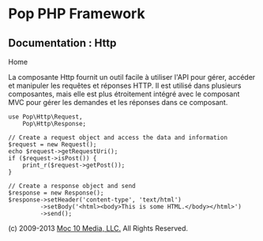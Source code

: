 Pop PHP Framework
=================

Documentation : Http
--------------------

Home

La composante Http fournit un outil facile à utiliser l'API pour gérer,
accéder et manipuler les requêtes et réponses HTTP. Il est utilisé dans
plusieurs composantes, mais elle est plus étroitement intégré avec le
composant MVC pour gérer les demandes et les réponses dans ce composant.

    use Pop\Http\Request,
        Pop\Http\Response;

    // Create a request object and access the data and information
    $request = new Request();
    echo $request->getRequestUri();
    if ($request->isPost()) {
        print_r($request->getPost());
    }

    // Create a response object and send
    $response = new Response();
    $response->setHeader('content-type', 'text/html')
             ->setBody('<html><body>This is some HTML.</body></html>')
             ->send();

\(c) 2009-2013 [Moc 10 Media, LLC.](http://www.moc10media.com) All
Rights Reserved.
